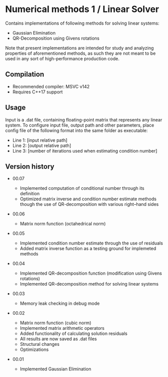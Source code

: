 # Numerical methods 1 / Linear Solver

Contains implementations of following methods for solving linear systems:
* Gaussian Elimination
* QR-Decomposition using Givens rotations

Note that present implementations are intended for study and analyzing properties of aforementioned methods, as such they are not meant to be used in any sort of high-performance production code.

## Compilation

* Recommended compiler: MSVC v142
* Requires C++17 support

## Usage

Input is a .dat file, containing floating-point matrix that represents any linear system. To configure input file, output path and other parameters, place config file of the following format into the same folder as executable:

* Line 1: [input relative path]
* Line 2: [output relative path]
* Line 3: [number of iterations used when estimating condition number]

## Version history

* 00.07
    * Implemented computation of conditional number through its definition
    * Optimized matrix inverse and condition number estimate methods though the use of QR-decomposition with various right–hand sides 

* 00.06
    * Matrix norm function (octahedrical norm)

* 00.05
    * Implemented condition number estimate through the use of residuals
    * Added matrix inverse function as a testing ground for implemeted methods

* 00.04
    * Implemented QR-decomposition function (modification using Givens rotations)
    * Implemented QR-decomposition method for solving linear systems

* 00.03
    * Memory leak checking in debug mode

* 00.02
    * Matrix norm function (cubic norm)
    * Implemented matrix arithmetic operators
    * Added functionality of calculating solution residuals
    * All results are now saved as .dat files
    * Structural changes
    * Optimizations

* 00.01
    * Implemented Gaussian Elimination